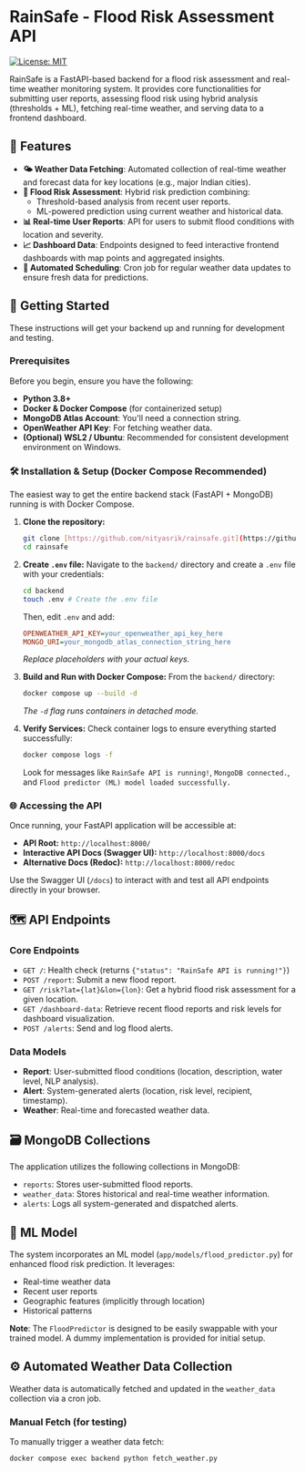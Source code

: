 # RainSafe - Flood Risk Assessment API

[![License: MIT](https://img.shields.io/badge/License-MIT-yellow.svg)](https://opensource.org/licenses/MIT)

RainSafe is a FastAPI-based backend for a flood risk assessment and real-time weather monitoring system. It provides core functionalities for submitting user reports, assessing flood risk using hybrid analysis (thresholds + ML), fetching real-time weather, and serving data to a frontend dashboard.

## 🌟 Features

* **🌤️ Weather Data Fetching**: Automated collection of real-time weather and forecast data for key locations (e.g., major Indian cities).
* **🚨 Flood Risk Assessment**: Hybrid risk prediction combining:
    * Threshold-based analysis from recent user reports.
    * ML-powered prediction using current weather and historical data.
* **📊 Real-time User Reports**: API for users to submit flood conditions with location and severity.
* **📈 Dashboard Data**: Endpoints designed to feed interactive frontend dashboards with map points and aggregated insights.
* **🔄 Automated Scheduling**: Cron job for regular weather data updates to ensure fresh data for predictions.

## 🚀 Getting Started

These instructions will get your backend up and running for development and testing.

### Prerequisites

Before you begin, ensure you have the following:

* **Python 3.8+**
* **Docker & Docker Compose** (for containerized setup)
* **MongoDB Atlas Account**: You'll need a connection string.
* **OpenWeather API Key**: For fetching weather data.
* **(Optional) WSL2 / Ubuntu**: Recommended for consistent development environment on Windows.

### 🛠️ Installation & Setup (Docker Compose Recommended)

The easiest way to get the entire backend stack (FastAPI + MongoDB) running is with Docker Compose.

1.  **Clone the repository:**

    ```bash
    git clone [https://github.com/nityasrik/rainsafe.git](https://github.com/nityasrik/rainsafe.git)
    cd rainsafe
    ```

2.  **Create `.env` file:**
    Navigate to the `backend/` directory and create a `.env` file with your credentials:

    ```bash
    cd backend
    touch .env # Create the .env file
    ```

    Then, edit `.env` and add:

    ```ini
    OPENWEATHER_API_KEY=your_openweather_api_key_here
    MONGO_URI=your_mongodb_atlas_connection_string_here
    ```

    *Replace placeholders with your actual keys.*

3.  **Build and Run with Docker Compose:**
    From the `backend/` directory:

    ```bash
    docker compose up --build -d
    ```

    *The `-d` flag runs containers in detached mode.*

4.  **Verify Services:**
    Check container logs to ensure everything started successfully:

    ```bash
    docker compose logs -f
    ```

    Look for messages like `RainSafe API is running!`, `MongoDB connected.`, and `Flood predictor (ML) model loaded successfully.`

### 🌐 Accessing the API

Once running, your FastAPI application will be accessible at:

* **API Root:** `http://localhost:8000/`
* **Interactive API Docs (Swagger UI):** `http://localhost:8000/docs`
* **Alternative Docs (Redoc):** `http://localhost:8000/redoc`

Use the Swagger UI (`/docs`) to interact with and test all API endpoints directly in your browser.

## 🗺️ API Endpoints

### Core Endpoints

* `GET /`: Health check (returns `{"status": "RainSafe API is running!"}`)
* `POST /report`: Submit a new flood report.
* `GET /risk?lat={lat}&lon={lon}`: Get a hybrid flood risk assessment for a given location.
* `GET /dashboard-data`: Retrieve recent flood reports and risk levels for dashboard visualization.
* `POST /alerts`: Send and log flood alerts.

### Data Models

* **Report**: User-submitted flood conditions (location, description, water level, NLP analysis).
* **Alert**: System-generated alerts (location, risk level, recipient, timestamp).
* **Weather**: Real-time and forecasted weather data.

## 🗃️ MongoDB Collections

The application utilizes the following collections in MongoDB:

* `reports`: Stores user-submitted flood reports.
* `weather_data`: Stores historical and real-time weather information.
* `alerts`: Logs all system-generated and dispatched alerts.

## 🤖 ML Model

The system incorporates an ML model (`app/models/flood_predictor.py`) for enhanced flood risk prediction. It leverages:

* Real-time weather data
* Recent user reports
* Geographic features (implicitly through location)
* Historical patterns

**Note**: The `FloodPredictor` is designed to be easily swappable with your trained model. A dummy implementation is provided for initial setup.

## ⚙️ Automated Weather Data Collection

Weather data is automatically fetched and updated in the `weather_data` collection via a cron job.

### Manual Fetch (for testing)

To manually trigger a weather data fetch:

```bash
docker compose exec backend python fetch_weather.py

